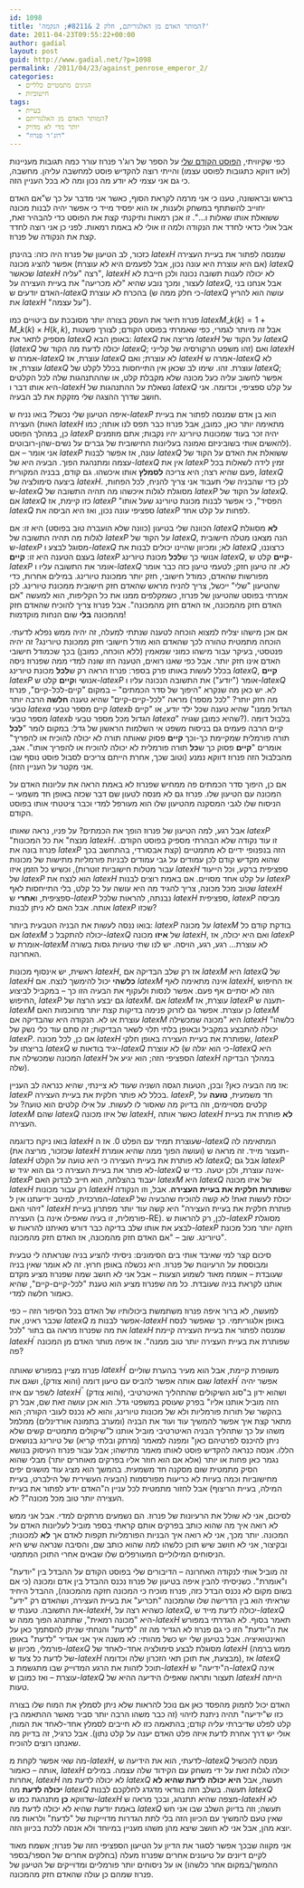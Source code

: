 ```yaml
---
id: 1098
title: 'המותר האדם מן האלגוריתם, חלק 2 &#8211; הנקמה?'
date: 2011-04-23T09:55:22+00:00
author: gadial
layout: post
guid: http://www.gadial.net/?p=1098
permalink: /2011/04/23/against_penrose_emperor_2/
categories:
  - הגיגים מתמטיים כלליים
  - חישוביות
tags:
  - בעיית
  - המותר האדם מן האלגוריתם?
  - יותר מדי לא מדויק
  - "רוג'ר פנרוז"
---
```

כפי שקיוויתי, [הפוסט הקודם שלי](http://www.gadial.net/?p=1088) על הספר של רוג'ר פנרוז עורר כמה תגובות מעניינות (לאו דווקא כתגובות לפוסט עצמו) והייתי רוצה להקדיש פוסט למחשבה עליהן. מחשבה, כי גם אני עצמי לא יודע מה נכון ומה לא בכל העניין הזה.

בראש ובראשונה, טענו כי אני מרמה לקראת הסוף, כאשר אני מדבר על כך ש"אם האדם יחוייב להשתתף במשחק ולענות, אז הוא יפסיד מייד כי אפשר יהיה לבנות מכונה ששואלת אותו שאלות ו&#8230;". זו אכן רמאות ותיקנתי קצת את הפוסט כדי להבהיר זאת, אבל אולי כדאי לחדד את הנקודה ולמה זו אולי לא באמת רמאות. לפני כן אני רוצה לחדד קצת את הנקודה של פנרוז.

כזכור, לב הטיעון של פנרוז היה כזה: בהינתן $latex H$ שמנסה לפתור את בעיית העצירה (אם היא עוצרת היא עונה נכון, אבל לפעמים היא לא עוצרת) אפשר להציג מכונה $latex Q$ שכאשר $latex H$ רצה "עליה", $latex H$ לא יכולה לענות תשובה נכונה ולכן חייבת לא לעצור, ומכך נובע שהיא "לא מכריעה" את בעיית העצירה על $latex Q$, אבל אנחנו בני האדם יודעים ש-$latex Q$ בהכרח לא עוצרת (כי חלק ממה ש-$latex Q$ עושה הוא להריץ את $latex H$ "על עצמה").

פנרוז תיאר את העסק בצורה יותר מסובכת עם ביטויים כמו $latex M\_{k}\left(k\right)=1+M\_{k}\left(k\right)\times H\left(k,k\right)$, אבל זה מיותר לגמרי, כפי שאמרתי בפוסט הקודם; לצורך פשטות מספיק לתאר את $latex Q$ באופן הבא: $latex Q$ מריצה את $latex H$ על הקוד של $latex Q$ ($latex Q$ יכולה לדעת מה הקוד של $latex Q$; זהו משפט הרקורסיה של קלייני) ואם $latex H$ אמרה ש-$latex Q$ עוצרת, אז $latex Q$ לא עוצרת; ואם $latex H$ אמרה ש-$latex Q$ לא עוצרת, אז $latex Q$ עוצרת. זהו. שימו לב שכאן אין התייחסות בכלל לקלט של $latex Q$; אפשר לחשוב עליה כעל מכונה שלא מקבלת קלט, או שההתנהגות שלה לכל הקלטים היא אותו דבר ו-$latex H$ נשאלת על ההתנהגות של $latex Q$ על קלט ספציפי, וכדומה. אני חושב שדרך ההצגה שלי מזקקת את לב הבעיה.

איפה הטיעון שלי נכשל? בואו נניח ש-$latex P$ הוא בן אדם שמנסה לפתור את בעיית העצירה (האות $latex H$ מתאימה יותר כאן, כמובן, אבל פנרוז כבר תפס לנו אותה; כמו כן, במהלך הפוסט $latex P$ יהיה זכר בעוד שמכונות טיורינג יהיו נקבות; אתם מוזמנים להאשים אותי בשוביניזם ואמונה בעליונות החישובית של גברים על נשים-שהן-רובוטים). אני אומר &#8211; אם $latex P$ עונה, אז אפשר לבנות $latex Q$ ששואלת את האדם על הקוד של עצמה ומתנהגת הפוך. הבעיה היא של-$latex Q$ אין את $latex P$ זמין לידה לשאלות בכל פעם שהיא רצה; היא צריכה **לסמלץ** אותו איכשהו. גם קודם, בבניה המקורית, $latex Q$ ביצעה סימולציה של $latex H$. לכן כדי שהבניה שלי תעבוד אני צריך להניח, לכל הפחות, ש-$latex Q$ מסוגלת לגלות איכשהו מה תהיה התשובה של $latex P$ על הקוד של $latex Q$. אם $latex Q$ כזו קיימת, אז $latex P$ "הפסיד", כי אפשר לבנות מכונת טיורינג שעל אותו $latex Q$ ספציפי עונה נכון, ואז היא הביסה את $latex P$ לפחות על קלט אחד.

הכוונה שלי בטיעון (כוונה שלא הועברה טוב בפוסט) היא זו: אם $latex Q$ **לא** מסוגלת לגלות מה תהיה התשובה של $latex P$ על הקוד של $latex Q$, הנה מצאנו מטלה חישובית ש-$latex P$ מסוגל לבצע ו-$latex Q$ לא; ומכיוון שהיינו יכולים לבנות את $latex Q$ כרצוננו, בעצם הטענה היא זו: **קיים** $latex P$ אנושי כך ש**לכל** מכונת טיורינג $latex Q$, **קיים** קלט ש-$latex P$ אומר את התשובה עליו ו-$latex Q$ לא. זה טיעון חזק; לטעמי טיעון כזה כבר אומר מפורשות שהאדם, כמודל חישובי, חזק יותר ממכונת טיורינג. במילים אחרות, כדי שהטיעון "שלי" ייכשל, צריך להניח מראש שהאדם חזק חישובית ממכונת טיורינג. לכן אמרתי בפוסט שהטיעון של פנרוז, כשמקלפים ממנו את כל הקליפות, הוא למעשה "אם האדם חזק מהמכונה, אז האדם חזק מהמכונה". אבל פנרוז צריך להוכיח שהאדם חזק מהמכונה **בלי** שום הנחות מוקדמות!

אם אכן מישהו יצליח למצוא הוכחה לטענה שנתתי למעלה, זה יהיה ממש נפלא לדעתי. הוכחה מתמטית טהורה לכך שהאדם הוא מודל חישובי חזק ממכונת טיורינג? זה יהיה פנטסטי, בעיקר עבור מישהו כמוני שמאמין (ללא הוכחה, כמובן) בכך שכמודל חישובי האדם אינו חזק יותר. אבל כפי שאנו רואים, הטענה הזו שונה למדי ממה שפנרוז ניסה בכלל לעשות באותו פרק בספר: פנרוז הראה רק ש**לכל** מכונת טיורינג $latex Q$, **קיים** $latex P$ אנושי ו**קיים** קלט ש-$latex P$ אומר ("יודע") את התשובה הנכונה עליו ו-$latex Q$ לא. יש כאן מה שנקרא "היפוך של סדר הכמתים" &#8211; במקום "קיים-לכל-קיים", פנרוז מראה "לכל-קיים-קיים" שהיא טענה **חלשה** הרבה יותר (מה חזק יותר? "לכל מספר טבעי $latex a$ קיים מספר טבעי $latex b$ הגדול ממנו" שהיא טענה שכל ילד יודע, או "קיים מספר טבעי $latex b$ הגדול מכל מספר טבעי $latex a$" שהיא כמובן שגויה?). בלבול דומה קיים הרבה פעמים גם בניסוח משפט אי השלמות הראשון של גדל: במקום לומר "**לכל** תורה פורמלית שמקיימת כך-וכך **קיים** פסוק שאותה תורה לא יכולה להוכיח או להפריך" אומרים "**קיים** פסוק כך ש**כל** תורה פורמלית לא יכולה להוכיח או להפריך אותו". אגב, מהבלבול הזה פנרוז דווקא נמנע (וטוב שכך, אחרת הייתם צריכים לסבול פוסט נוסף שבו אני מקטר על העניין הזה).

אם כן, היפוך סדר הכמתים פה ממחיש שפנרוז לא באמת הראה את עליונות האדם על המכונה עם הטיעון שלו. פנרוז גם לא מנסה לטעון שם דבר שכזה באופן חד משמעי &#8211; הניסוח שלו לגבי המסקנה מהטיעון שלו הוא מעורפל למדי וכבר ציטטתי אותו בפוסט הקודם.

אבל רגע, למה הטיעון של פנרוז הופך את הכמתים? על פניו, נראה שאותו $latex P$ "מנצח" את כל המכונות $latex H$. זו עוד נקודה שלא הבהרתי מספיק בפוסט הקודם. פנרוז בונה את $latex P$ הזה בנפנופי ידיים לא מתמטיים (קצת אבסורדי, בהתחשב בכך שהוא מקדיש קודם לכן עמודים על גבי עמודים לבניות פורמליות מתישות של מכונות עבור מטלות חישוביות זוטרות), וכשיש כל הזמן איזו $latex H$ ספציפית ברקע, וכל הייעוד של $latex P$ הוא לנצח את $latex H$ על קלט אחד מסויים. אם באמת רוצים לבנות $latex P$ שטוב מכל מכונה, צריך להגיד מה היא עושה על כל קלט, בלי התייחסות לאף $latex H$ ספציפית, ו**אחרי** ש-$latex P$ נבנתה, להראות שלכל $latex H$ ספציפית, $latex P$ מביסה אותה. אבל האם לא ניתן לבנות $latex P$ שכזו?

בואו ננסה לעשות את הבניה הטבעית ביותר: $latex P$ על מכונה $latex M$ בודקת קודם כל אם $latex M$ יכולה להתקבל כ-$latex Q$ של **איזו** מכונה $latex H$, ואם היא יכולה, אז $latex P$ אומרת ש-$latex M$ לא עוצרת&#8230; רגע, רגע, הויסה. יש לנו שתי טעויות גסות בשורה האחרונה.

ראשית, יש אינסוף מכונות $latex H$, אז רק שלב הבדיקה אם $latex M$ היא $latex Q$ של $latex H$ **כלשהי** יכול להימשך לנצח. אם $latex M$ אינה מתאימה לאף $latex H$, אז החיפוש הזה לא יסתיים אף פעם. אפשר לנסות ולעקוף את הבעיה הזו כך &#8211; במקביל לביצוע החיפוש, $latex P$ גם יבצע הרצה של $latex M$. אם $latex M$ עוצרת, אז $latex P$ תענה ש-$latex M$ כן עוצרת. אפשר גם לזרוק פנימה בדיקות קצת יותר מחוכמות האם $latex M$ עוצרת או לא. הנקודה היא שהבדיקה אם $latex M$ היא "מכונה שמכשילה $latex H$ כלשהו" יכולה להתבצע במקביל ובאופן בלתי תלוי לשאר הבדיקות; זה סתם עוד כלי נשק של $latex P$. אם כן, לכל מכונה $latex H$ שפותרת את בעיית העצירה באופן חלקי, $latex P$ בריצתו על $latex Q$ יגיד בודאות ש-$latex Q$ לא עוצרת (כי הוא יגלה ש-$latex Q$ היא המכונה שמכשילה את $latex H$ הספציפי הזה; הוא יגיע אל $latex H$ במהלך הבדיקה שלה).

אז מה הבעיה כאן? ובכן, הטעות הגסה השניה שעוד לא ציינתי, שהיא כנראה לב העניין: $latex P$ בכלל לא פותר חלקית את בעיית העצירה. $latex P$, חד משמעית, **טועה** על קלטים מסויימים, וזה בדיוק מה שאסור לו לעשות. על אילו קלטים הוא טועה? על $latex M$ שהם $latex Q$ של איזו מכונה $latex H$, כאשר אותה $latex H$ **לא** פותרת את בעיית העצירה.

בואו ניקח כדוגמה $latex H$ שעוצרת תמיד עם הפלט 0. אז ה-$latex Q$ המתאימה לה (שכזכור, מריצה את $latex H$ ועושה הפוך ממה שהיא אומרת) תעצור מייד. זה מראה ש-$latex H$ לא פותרת את בעיית העצירה כי היא טועה על הקלט $latex Q$; אבל גם $latex P$ לא פותר את בעיית העצירה כי גם הוא יגיד ש-$latex Q$ אינה עוצרת, ולכן יטעה. כדי ש-$latex P$ יעבוד בהצלחה, הוא חייב לבדוק האם $latex M$ היא $latex Q$ של איזו מכונה $latex H$ רק עבור מכונות $latex H$ ש**פותרות חלקית את בעיית העצירה**. אבל, וזו הנקודה המרכזית, למיטב ידיעתנו אין ל-$latex P$ יכולת לעשות זאת! לא קשה להוכיח שהבעיה של "זיהוי האם $latex H$ פותרת חלקית את בעיית העצירה" היא קשה עוד יותר מפתרון בעיית העצירה (פורמלית, זו בעיה שאפילו אינה ב-RE). לכן, רק להראות ש-$latex P$ מסוגלת לבצע את אותו שלב בדיקה כבר דורש מאיתנו להראות ש-$latex P$ חזקה יותר מכל מכונת טיורינג. שוב &#8211; "אם האדם חזק מהמכונה, אז האדם חזק מהמכונה".

סיכום קצר למי שאיבד אותי בים הסימונים: ניסיתי להציע בניה שנראתה לי טבעית ומבוססת על הרעיונות של פנרוז. היא נכשלה באופן חרוץ. זה לא אומר שאין בניה שעובדת &#8211; אשמח מאוד לשמוע הצעות &#8211; אבל אני לא חושב שמה שפנרוז מציע מקדם אותנו לקראת בניה שעובדת. כל מה שפנרוז מציע הוא טענת "לכל-קיים-קיים", שהיא כאמור חלשה למדי.

למעשה, לא ברור איפה פנרוז משתמשת ביכולותיו של האדם בכל הסיפור הזה &#8211; כפי שכבר ראינו, את $latex Q$ אפשר לבנות מ-$latex H$ באופן אלגוריתמי. כך שאפשר לנסח את מה שפנרוז מראה גם בתור "לכל $latex H$ שמנסה לפתור את בעיית העצירה קיימת $latex H^{\prime}$ שפותרת את בעיית העצירה יותר טוב ממנה". אז איפה מותר האדם מן המכונה פה?

פנרוז מציין במפורש שאותה $latex H^{\prime}$ משופרת קיימת, אבל הוא מעיר בהערת שוליים שגם אותה אפשר להביס עם טיעון דומה (והוא צודק), ושגם את $latex H^{\prime}$ אפשר יהיה לשפר עם איזו $latex H^{\prime\prime}$ (והוא צודק), ושהוא ידון ב"סוג השיקולים שהתהליך האיטרטיבי הזה מוביל אותנו אליו" בפרק שעוסק במשפטי גדל. הוא אכן עושה זאת שם, אבל רק בהקשר של תורות פורמליות ולא של מכונות טיורינג, והוא לא נכנס לעובי הקורה; הוא מתאר קצת איך אפשר להמשיך עוד ועוד את הבניה (ומערב בתמונה אורדינלים) ממלמל משהו על כך שתהליך הבניה האיטרטיבי מוביל אותנו ל"שיקולים מתמטיים קשים שלא ניתן להיכנס לפרטיהם כאן" ומפנה למאמר (מרתק ובלתי קריא) של טיורינג בנושאים הללו. אנסה כנראה להקדיש פוסט לאותו מאמר מתישהו; אבל עבור פנרוז העיסוק בנושא נגמר כאן פחות או יותר (אלא אם הוא חוזר אליו בפרקים מאוחרים יותר) מבלי שהוא הסיק מתמטית שום מסקנה חד משמעית. בהמשך הוא מציג עוד מושגים יפים מחישוביות וכמה בעיות לא כריעות מפורסמות (הבעיה העשירית של הילברט, בעיית המילה, בעיית הריצוף) אבל לחזור מתמטית לכל עניין ה"האדם יודע לפתור את בעיית העצירה יותר טוב מכל מכונה"? לא.

לסיכום, אני לא שולל את הרעיונות של פנרוז. הם נשמעים מרתקים למדי. אבל אני ממש לא רואה איך מה שהוא כותב בפרקים אותם קראתי בספר מוביל לעליונות האדם על המכונה. יותר מכך, אני לא רואה איך הבניות הפורמליות תקפות לאדם אך **לא** למכונות; ובקיצור, אני לא חושב שיש תוכן כלשהו למה שהוא כותב שם, והסיבה שנראה שיש היא הניסוחים המילוליים המעורפלים שלו שבאים אחרי התוכן המתמטי.

זה מוביל אותי לנקודה האחרונה &#8211; הדיבורים שלי בפוסט הקודם על ההבדל בין "יודעת" ו"אומרת". כשניסיתי להבין איפה בטיעון של פנרוז נכנס ההבדל בין אדם ומכונה (כי אם בשום מקום לא נכנס הבדל כזה, פנרוז מוכיח כי המכונה חזקה מהמכונה), ההבדל היחיד שראיתי הוא בין הדרישה שלו שהמכונה "תכריע" את בעיית העצירה, ושהאדם רק "ידע" את התשובה. טענתי ש-$latex H$, כשהיא רצה על $latex Q$, יכולה לדעת מייד ש-$latex Q$ היא "מכונה רמאית", שתתנהג הפוך ממה ש-$latex H$ תאמר בסוף. לא הגדרתי במפורש את ה"יודעת" הזו כי גם פנרוז לא הגדיר מה זה "לדעת" והנחתי שניתן להסתמך כאן על האינטואיציה. אבל בטיעון שלי יש כשל מהותי: לא משנה איך אני אגדיר "לדעת" באופן פורמלי, מכיוון ש-$latex Q$ מסוגלת לבצע סימולציה אחד-לאחד של $latex H$ (ממש ברמה של לדעת כל צעד ש-$latex H$ מבצעת, את תוכן תאי הזכרון שלה וכדומה), אז $latex Q$ תוכל לזהות את הרגע המדוייק שבו מתגשמת ב-$latex H$ ה"ידיעה" ש-$latex Q$ אינה עוצרת &#8211; ואז כמובן ש-$latex Q$ תעצור ותראה שאפילו הידיעה ההיא של $latex H$ הייתה טעות.

האדם יכול לחמוק מהפסד כאן אם נוכל להראות שלא ניתן לסמלץ את המוח שלו בצורה כזו ש"ידיעה" תהיה ניתנת לזיהוי (זה כבר משהו הרבה יותר סביר מאשר ההתאמה בין קלט לפלט שדיברתי עליה קודם; בהתאמה כזו לא חייבים לסמלץ אחד-לאחד את המוח, אולי יש דרך אחרת לדעת איזה פלט האדם יענה על קלט נתון). אבל כרגיל, זה בדיוק מה שאנחנו רוצים להוכיח.

מה שאי אפשר לקחת מ-$latex H$, לדעתי, הוא את הידיעה ש-$latex Q$ מנסה להכשיל אותה &#8211; כאמור, $latex H$ יכולה לגלות זאת על ידי משחק עם הקידוד שלה עצמה. במילים אחרות, $latex H$ לא יכולה לדעת מה $latex Q$ תעשה, אבל **היא יכולה לדעת שהיא לא יכולה לדעת** מה $latex Q$ תעשה. בשלב הזה בוודאי מדגדג לחלקכם לבנות $latex Q$ שדווקא **כן** מתנהגת כמו ש-$latex H$ מצפה שהיא תתנהג, ובכך מראה ש-$latex H$ לא באמת יודעת שהיא לא יכולה לדעת מה $latex Q$ תעשה; וזה בדיוק השלב שבו אני חש שאין טעם להמשיך עם הכיוון הזה בלי לתת הגדרות מדוייקות של "לדעת" ולראות מה יוצא מהן, אבל אני לא חושב שיצא מהן משהו מעניין במיוחד ולא אנסה ללכת בכיוון הזה.

אני מקווה שבכך אפשר לסגור את הדיון על הטיעון הספציפי הזה של פנרוז; אשמח מאוד לקיים דיונים על טיעונים אחרים שפנרוז מעלה (בחלקים אחרים של הספר/בספר ההמשך/במקום אחר כלשהו) או על ניסוחים יותר פורמליים ומדוייקים של הטיעון של פנרוז שמהם כן עולה שהאדם חזק מהמכונה.